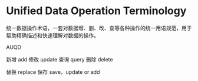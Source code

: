 # Unified Data Operation Terminology
统一数据操作术语，一套对数据增、删、改、查等各种操作的统一用语规范，用于帮助精确描述和快速理解对数据的操作。


AUQD

新增 add
修改 update
查询 query
删除 delete


替换 replace
保存 save，update or add


